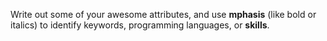 Write out some of your awesome attributes, and use **mphasis** (like bold or italics) to identify keywords, programming languages, or __skills__. 
